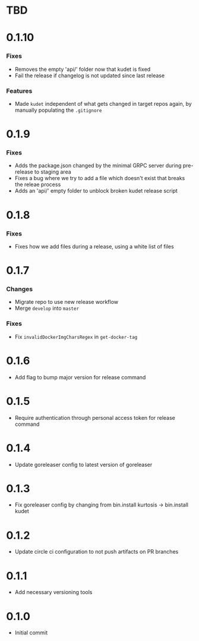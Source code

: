 # TBD

# 0.1.10

### Fixes
* Removes the empty 'api/' folder now that kudet is fixed
* Fail the release if changelog is not updated since last release

### Features
* Made `kudet` independent of what gets changed in target repos again, by manually populating the `.gitignore`

# 0.1.9

### Fixes
* Adds the package.json changed by the minimal GRPC server during pre-release to staging area
* Fixes a bug where we try to add a file which doesn't exist that breaks the releae process
* Adds an 'api/' empty folder to unblock broken kudet release script  

# 0.1.8

### Fixes
* Fixes how we add files during a release, using a white list of files

# 0.1.7

### Changes
* Migrate repo to use new release workflow
* Merge `develop` into `master`

### Fixes
* Fix `invalidDockerImgCharsRegex` in `get-docker-tag`

# 0.1.6
* Add flag to bump major version for release command

# 0.1.5
* Require authentication through personal access token for release command

# 0.1.4
* Update goreleaser config to latest version of goreleaser

# 0.1.3
* Fix goreleaser config by changing from bin.install kurtosis -> bin.install kudet

# 0.1.2
* Update circle ci configuration to not push artifacts on PR branches

# 0.1.1
* Add necessary versioning tools

# 0.1.0
* Initial commit

